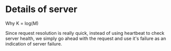 # Details of server

Why K = log(M)

Since request resolution is really quick, instead of using heartbeat to check server health, we simply go ahead with the request and use it's failure as an indication of server failure. 